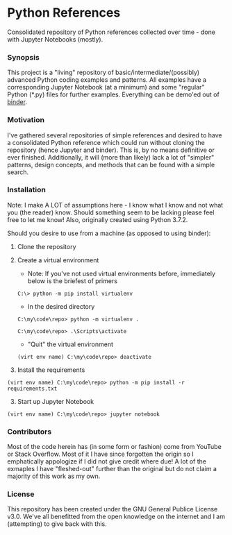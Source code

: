 # Python References
Consolidated repository of Python references collected over time - done with Jupyter Notebooks (mostly).

### Synopsis
This project is a "living" repository of basic/intermediate/(possibly) advanced Python coding examples and patterns.  All examples have a corresponding Jupyter Notebook (at a minimum) and some "regular" Python (*.py) files for further examples.  Everything can be demo'ed out of [binder](https://mybinder.org/).

### Motivation
I've gathered several repositories of simple references and desired to have a consolidated Python reference which could run without cloning the repository (hence Jupyter and binder).  This is, by no means definitive or ever finished.  Additionally, it will (more than likely) lack a lot of "simpler" patterns, design concepts, and methods that can be found with a simple search.

### Installation
Note:  I make A LOT of assumptions here - I know what I know and not what you (the reader) know.  Should something seem to be lacking please feel free to let me know!  Also, originally created using Python 3.7.2.

Should you desire to use from a machine (as opposed to using binder):

1.  Clone the repository

2.  Create a virtual environment

    * Note: If you've not used virtual environments before, immediately below is the briefest of primers

	```C:\> python -m pip install virtualenv```

	* In the desired directory

	```C:\my\code\repo> python -m virtualenv .```

	```C:\my\code\repo> .\Scripts\activate```

	* "Quit" the virtual environment

	```(virt env name) C:\my\code\repo> deactivate```

3.  Install the requirements

```(virt env name) C:\my\code\repo> python -m pip install -r requirements.txt```

3.  Start up Jupyter Notebook

```(virt env name) C:\my\code\repo> jupyter notebook```

### Contributors
Most of the code herein has (in some form or fashion) come from YouTube or Stack Overflow.  Most of it I have since forgotten the origin so I emphatically appologize if I did not give credit where due!  A lot of the exmaples I have "fleshed-out" further than the original but do not claim a majority of this work as my own.

### License
This repository has been created under the GNU General Publice License v3.0.  We've all benefitted from the open knowledge on the internet and I am (attempting) to give back with this.

